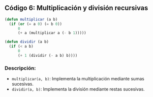 ## Código 6: Multiplicación y división recursivas

```lisp
(defun multiplicar (a b)
  (if (or (= a 0) (= b 0))
      0
      (+ a (multiplicar a (- b 1)))))

(defun dividir (a b)
  (if (< a b)
      0
      (+ 1 (dividir (- a b) b))))
```

### Descripción:
- `multiplicar(a, b)`: Implementa la multiplicación mediante sumas sucesivas.
- `dividir(a, b)`: Implementa la división mediante restas sucesivas.